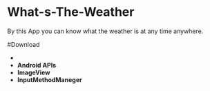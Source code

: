 # What-s-The-Weather

By this App you can know what the weather is at any time anywhere.

#Download

*
* **Android APIs**
* **ImageView**
* **InputMethodManeger**

